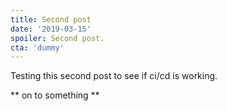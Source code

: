 ```yaml
---
title: Second post
date: '2019-03-15'
spoiler: Second post.
cta: 'dummy'
---
```


Testing this second post to see if ci/cd is working.

** on to something **
